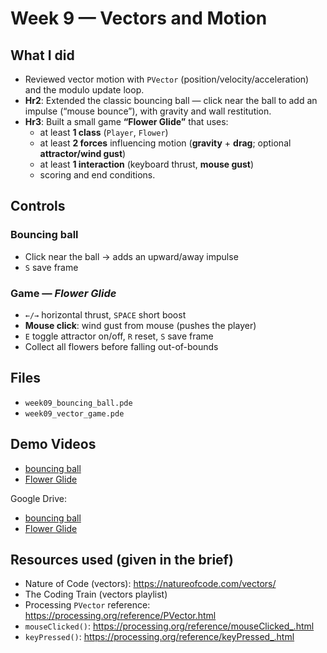 # Week 9 — Vectors and Motion

## What I did
- Reviewed vector motion with `PVector` (position/velocity/acceleration) and the modulo update loop.
- **Hr2**: Extended the classic bouncing ball — click near the ball to add an impulse (“mouse bounce”), with gravity and wall restitution.
- **Hr3**: Built a small game **“Flower Glide”** that uses:
  - at least **1 class** (`Player`, `Flower`)
  - at least **2 forces** influencing motion (**gravity** + **drag**; optional **attractor/wind gust**)
  - at least **1 interaction** (keyboard thrust, **mouse gust**)
  - scoring and end conditions.

## Controls
### Bouncing ball
- Click near the ball → adds an upward/away impulse
- `S` save frame

### Game — *Flower Glide*
- `←/→` horizontal thrust, `SPACE` short boost
- **Mouse click**: wind gust from mouse (pushes the player)
- `E` toggle attractor on/off, `R` reset, `S` save frame
- Collect all flowers before falling out-of-bounds

## Files
- `week09_bouncing_ball.pde`
- `week09_vector_game.pde`

## Demo Videos

- [bouncing ball](./week%209-Bouncing%20Ball.mp4)
- [Flower Glide](./week%209-Mini%20Game%20Flower%20Glide.mp4)

Google Drive:
- [bouncing ball](https://drive.google.com/file/d/1TA9XYUTyzycrd-bF8HSZGUUV0vy34TSL/view?usp=drive_link)
- [Flower Glide](https://drive.google.com/file/d/15zFr9l1IoAbpEMPxf8LfJRY8abSSTv71/view?usp=drive_link)

## Resources used (given in the brief)

- Nature of Code (vectors): https://natureofcode.com/vectors/
- The Coding Train (vectors playlist)
- Processing `PVector` reference: https://processing.org/reference/PVector.html
- `mouseClicked()`: https://processing.org/reference/mouseClicked_.html
- `keyPressed()`: https://processing.org/reference/keyPressed_.html

